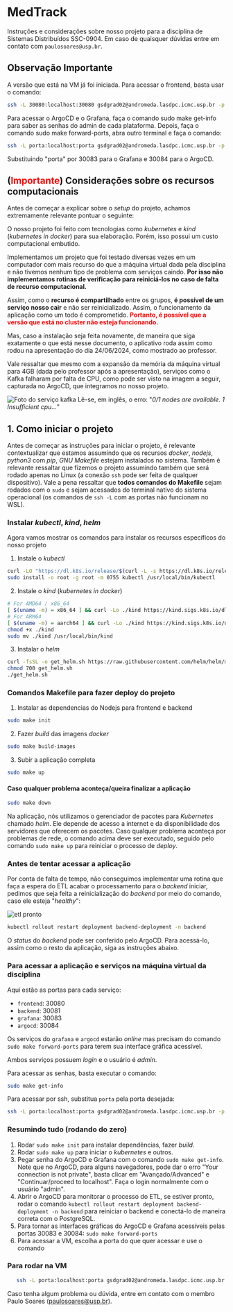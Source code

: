 # MedTrack

Instruções e considerações sobre nosso projeto para a disciplina de Sistemas Distribuídos SSC-0904. Em caso de quaisquer dúvidas entre em contato com `paulosoares@usp.br`.

## Observação Importante

A versão que está na VM já foi iniciada. Para acessar o frontend, basta usar o comando:

```sh
ssh -L 30080:localhost:30080 gsdgrad02@andromeda.lasdpc.icmc.usp.br -p 2112
```

Para acessar o ArgoCD e o Grafana, faça o comando sudo make get-info para saber as senhas do admin de cada plataforma. Depois, faça o comando sudo make forward-ports, abra outro terminal e faça o comando:

```sh
ssh -L porta:localhost:porta gsdgrad02@andromeda.lasdpc.icmc.usp.br -p 2112
```

Substituindo "porta" por 30083 para o Grafana e 30084 para o ArgoCD.

## (<span style="color:red">Importante</span>) Considerações sobre os recursos computacionais

Antes de começar a explicar sobre o _setup_ do projeto, achamos extremamente relevante pontuar o seguinte:

O nosso projeto foi feito com tecnologias como _kubernetes_ e _kind_ (_kubernetes in docker_) para sua elaboração. Porém, isso possui um custo computacional embutido.

Implementamos um projeto que foi testado diversas vezes em um computador com mais recurso do que a máquina virtual dada pela disciplina e não tivemos nenhum tipo de problema com serviços caindo. **Por isso não implementamos rotinas de verificação para reiniciá-los no caso de falta de recurso computacional.**

Assim, como o **recurso é compartilhado** entre os grupos, **é possível de um serviço nosso cair** e não ser reinicializado. Assim, o funcionamento da aplicação como um todo é comprometido. **<span style="color:red">Portanto, é possível que a versão que está no cluster não esteja funcionando.</span>**

Mas, caso a instalação seja feita novamente, de maneira que siga exatamente o que está nesse documento, o aplicativo roda assim como rodou na apresentação do dia 24/06/2024, como mostrado ao professor.

Vale ressaltar que mesmo com a expansão da memória da máquina virtual para 4GB (dada pelo professor após a apresentação), serviços como o Kafka falharam por falta de CPU, como pode ser visto na imagem a seguir, capturada no ArgoCD, que integramos no nosso projeto.

![Foto do serviço kafka](https://i.ibb.co/z7556gK/photo-2024-06-25-20-32-59.jpg)
Lê-se, em inglês, o erro: "_0/1 nodes are available. 1 Insufficient cpu..._"

## 1. Como iniciar o projeto

Antes de começar as instruções para iniciar o projeto, é relevante contextualizar que estamos assumindo que os recursos _docker_, _nodejs_, _python3_ com _pip_, _GNU Makefile_ estejam instalados no sistema. Também é relevante ressaltar que fizemos o projeto assumindo também que será rodado apenas no Linux (a conexão `ssh` pode ser feita de qualquer dispositivo). Vale a pena ressaltar que **todos comandos do Makefile** sejam rodados com o `sudo` e sejam acessados do terminal nativo do sistema operacional (os comandos de `ssh -L` com as portas não funcionam no WSL).

### Instalar _kubectl_, _kind_, _helm_

Agora vamos mostrar os comandos para instalar os recursos específicos do nosso projeto

1. Instale o _kubectl_

```sh
curl -LO "https://dl.k8s.io/release/$(curl -L -s https://dl.k8s.io/release/stable.txt)/bin/linux/amd64/kubectl"
sudo install -o root -g root -m 0755 kubectl /usr/local/bin/kubectl
```

2. Instale o _kind_ (_kubernetes in docker_)

```sh
# For AMD64 / x86_64
[ $(uname -m) = x86_64 ] && curl -Lo ./kind https://kind.sigs.k8s.io/dl/v0.23.0/kind-linux-amd64
# For ARM64
[ $(uname -m) = aarch64 ] && curl -Lo ./kind https://kind.sigs.k8s.io/dl/v0.23.0/kind-linux-arm64
chmod +x ./kind
sudo mv ./kind /usr/local/bin/kind
```

3. Instalar o _helm_

```sh
curl -fsSL -o get_helm.sh https://raw.githubusercontent.com/helm/helm/main/scripts/get-helm-3
chmod 700 get_helm.sh
./get_helm.sh
```

### Comandos Makefile para fazer deploy do projeto

1. Instalar as dependencias do Nodejs para frontend e backend

```sh
sudo make init
```

2. Fazer _build_ das imagens _docker_

```sh
sudo make build-images
```

3. Subir a aplicação completa

```sh
sudo make up
```

#### Caso qualquer problema aconteça/queira finalizar a aplicação

```sh
sudo make down
```

Na aplicação, nós utilizamos o gerenciador de pacotes para _Kubernetes_ chamado _helm_. Ele depende de acesso a internet e da disponibilidade dos servidores que oferecem os pacotes. Caso qualquer problema aconteça por problemas de rede, o comando acima deve ser executado, seguido pelo comando `sudo make up` para reiniciar o processo de _deploy_.

### Antes de tentar acessar a aplicação

Por conta de falta de tempo, não conseguimos implementar uma rotina que faça a espera do ETL acabar o processamento para o _backend_ iniciar, pedimos que seja feita a reinicialização do _backend_ por meio do comando, caso ele esteja "_healthy_":

![etl pronto](https://i.ibb.co/FsxrN20/photo-2024-06-26-10-06-39.jpg)

```sh
kubectl rollout restart deployment backend-deployment -n backend
```

O _status_ do _backend_ pode ser conferido pelo ArgoCD. Para acessá-lo, assim como o resto da aplicação, siga as instruções abaixo.

### Para acessar a aplicação e serviços na máquina virtual da disciplina

Aqui estão as portas para cada serviço:

-   `frontend`: 30080
-   `backend`: 30081
-   `grafana`: 30083
-   `argocd`: 30084

Os serviços do `grafana` e `argocd` estarão _online_ mas precisam do comando `sudo make forward-ports` para terem sua interface gráfica acessível.

Ambos serviços possuem _login_ e o usuário é _admin_.

Para acessar as senhas, basta executar o comando:

```sh
sudo make get-info
```

Para acessar por ssh, substitua `porta` pela porta desejada:

```sh
ssh -L porta:localhost:porta gsdgrad02@andromeda.lasdpc.icmc.usp.br -p 2112
```

### Resumindo tudo (rodando do zero)

1. Rodar `sudo make init` para instalar dependências, fazer _build_.
2. Rodar `sudo make up` para iniciar o _kubernetes_ e outros.
3. Pegar senha do ArgoCD e Grafana com o comando `sudo make get-info`. Note que no ArgoCD, para alguns navegadores, pode dar o erro "Your connection is not private", basta clicar em "Avançado/Advanced" e "Continuar/proceed to localhost". Faça o login normalmente com o usuário "admin".
4. Abrir o ArgoCD para monitorar o processo do ETL, se estiver pronto, rodar o comando `kubectl rollout restart deployment backend-deployment -n backend` para reiniciar o backend e conectá-lo de maneira correta com o PostgreSQL.
5. Para tornar as interfaces gráficas do ArgoCD e Grafana acessíveis pelas portas 30083 e 30084: `sudo make forward-ports`
6. Para acessar a VM, escolha a porta do que quer acessar e use o comando

### Para rodar na VM

```sh
   ssh -L porta:localhost:porta gsdgrad02@andromeda.lasdpc.icmc.usp.br -p 2112
```

Caso tenha algum problema ou dúvida, entre em contato com o membro Paulo Soares (paulosoares@usp.br).
